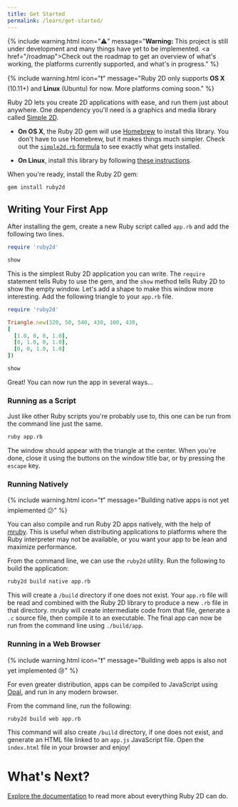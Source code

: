 ```yaml
---
title: Get Started
permalink: /learn/get-started/
---
```


{% include warning.html icon="⚠️" message="<b>Warning:</b> This project is still under development and many things have yet to be implemented. <a href=\"/roadmap\">Check out the roadmap</a> to get an overview of what's working, the platforms currently supported, and what's in progress." %}

{% include warning.html icon="❗" message="Ruby 2D only supports <b>OS X</b> (10.11+) and <b>Linux</b> (Ubuntu) for now. More platforms coming soon." %}

Ruby 2D lets you create 2D applications with ease, and run them just about anywhere. One dependency you'll need is a graphics and media library called [Simple 2D](https://github.com/simple2d).

- **On OS X**, the Ruby 2D gem will use [Homebrew](http://brew.sh) to install this library. You don't have to use Homebrew, but it makes things much simpler. Check out the [`simple2d.rb` formula](https://github.com/simple2d/homebrew-tap/blob/master/simple2d.rb) to see exactly what gets installed.

- **On Linux**, install this library by following [these instructions](https://github.com/simple2d/simple2d#welcome-to-simple-2d).

When you're ready, install the Ruby 2D gem:

```bash
gem install ruby2d
```

## Writing Your First App

After installing the gem, create a new Ruby script called `app.rb` and add the following two lines.

```ruby
require 'ruby2d'

show
```

This is the simplest Ruby 2D application you can write. The `require` statement tells Ruby to use the gem, and the `show` method tells Ruby 2D to show the empty window. Let's add a shape to make this window more interesting. Add the following triangle to your `app.rb` file.

```ruby
require 'ruby2d'

Triangle.new(320, 50, 540, 430, 100, 430,
[
  [1.0, 0, 0, 1.0],
  [0, 1.0, 0, 1.0],
  [0, 0, 1.0, 1.0]
])

show
```

Great! You can now run the app in several ways...

### Running as a Script

Just like other Ruby scripts you're probably use to, this one can be run from the command line just the same.

```bash
ruby app.rb
```

The window should appear with the triangle at the center. When you're done, close it using the buttons on the window title bar, or by pressing the `escape` key.

### Running Natively

{% include warning.html icon="❗" message="Building native apps is not yet implemented 😕" %}

You can also compile and run Ruby 2D apps natively, with the help of [mruby](http://www.mruby.org). This is useful when distributing applications to platforms where the Ruby interpreter may not be available, or you want your app to be lean and maximize performance.

From the command line, we can use the `ruby2d` utility. Run the following to build the application:

```bash
ruby2d build native app.rb
```

This will create a `/build` directory if one does not exist. Your `app.rb` file will be read and combined with the Ruby 2D library to produce a new `.rb` file in that directory. mruby will create intermediate code from that file, generate a `.c` source file, then compile it to an executable. The final app can now be run from the command line using `./build/app`.

### Running in a Web Browser

{% include warning.html icon="❗" message="Building web apps is also not yet implemented 😢" %}

For even greater distribution, apps can be compiled to JavaScript using [Opal](http://opalrb.org), and run in any modern browser.

From the command line, run the following:

```bash
ruby2d build web app.rb
```

This command will also create `/build` directory, if one does not exist, and generate an HTML file linked to an `app.js` JavaScript file. Open the `index.html` file in your browser and enjoy!

# What's Next?

[Explore the documentation](/learn) to read more about everything Ruby 2D can do.
